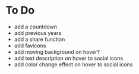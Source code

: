 # To Do

<ul>
  <li>add a countdown</li>
  <li>add previous years</li>
  <li>add a share function</li>
  <li>add favicons</li>
  <li>add moving background on hover?</li>
  <li>add text description on hover to social icons</li>
  <li>add color change effect on hover to social icons</li>
</ul>
